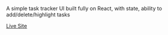 A simple task tracker UI built fully on React, with state, ability to add/delete/highlight tasks 

[Live Site](https://tasktracker12.netlify.app/)
